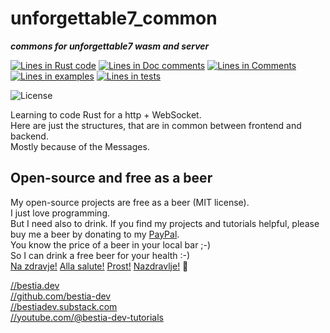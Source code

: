 <!-- markdownlint-disable MD041 -->
[//]: # (auto_md_to_doc_comments segment start A)

# unforgettable7_common

***commons for unforgettable7 wasm and server***  

[//]: # (auto_cargo_toml_to_md start)

[//]: # (auto_cargo_toml_to_md end)  

[//]: # (auto_lines_of_code start)
[![Lines in Rust code](https://img.shields.io/badge/Lines_in_Rust-50-green.svg)](https://github.com/bestia-dev/unforgettable7_game/)
[![Lines in Doc comments](https://img.shields.io/badge/Lines_in_Doc_comments-34-blue.svg)](https://github.com/bestia-dev/unforgettable7_game/)
[![Lines in Comments](https://img.shields.io/badge/Lines_in_comments-22-purple.svg)](https://github.com/bestia-dev/unforgettable7_game/)
[![Lines in examples](https://img.shields.io/badge/Lines_in_examples-0-yellow.svg)](https://github.com/bestia-dev/unforgettable7_game/)
[![Lines in tests](https://img.shields.io/badge/Lines_in_tests-0-orange.svg)](https://github.com/bestia-dev/unforgettable7_game/)

[//]: # (auto_lines_of_code end)

 ![License](https://img.shields.io/badge/license-MIT-blue.svg)

Learning to code Rust for a http + WebSocket.  
Here are just the structures, that are in common between frontend and backend.  
Mostly because of the Messages.  

## Open-source and free as a beer

My open-source projects are free as a beer (MIT license).  
I just love programming.  
But I need also to drink. If you find my projects and tutorials helpful, please buy me a beer by donating to my [PayPal](https://paypal.me/LucianoBestia).  
You know the price of a beer in your local bar ;-)  
So I can drink a free beer for your health :-)  
[Na zdravje!](https://translate.google.com/?hl=en&sl=sl&tl=en&text=Na%20zdravje&op=translate) [Alla salute!](https://dictionary.cambridge.org/dictionary/italian-english/alla-salute) [Prost!](https://dictionary.cambridge.org/dictionary/german-english/prost) [Nazdravlje!](https://matadornetwork.com/nights/how-to-say-cheers-in-50-languages/) 🍻

[//bestia.dev](https://bestia.dev)  
[//github.com/bestia-dev](https://github.com/bestia-dev)  
[//bestiadev.substack.com](https://bestiadev.substack.com)  
[//youtube.com/@bestia-dev-tutorials](https://youtube.com/@bestia-dev-tutorials)  

[//]: # (auto_md_to_doc_comments segment end A)
